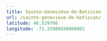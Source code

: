 ```yaml
---
title: Sainte-Geneviève-de-Batiscan
url: /sainte-genevieve-de-batiscan/
latitude: 46.529766
longitude: -72.33988930000001
---
```

